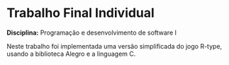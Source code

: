 # Trabalho Final Individual 
**Disciplina:** Programação e desenvolvimento de software I

Neste trabalho foi implementada uma versão simplificada do jogo R-type, usando a biblioteca Alegro e a linguagem C. 